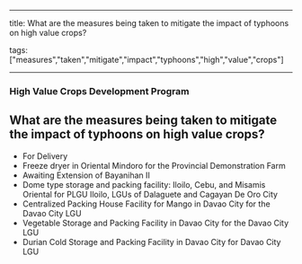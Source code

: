 
---

title: What are the measures being taken to mitigate the impact of typhoons on high value crops?

tags: ["measures","taken","mitigate","impact","typhoons","high","value","crops"]

---

### High Value Crops Development Program

## What are the measures being taken to mitigate the impact of typhoons on high value crops?


 - For Delivery
 - Freeze dryer in Oriental Mindoro for the Provincial Demonstration Farm
 - Awaiting Extension of Bayanihan II
 - Dome type storage and packing facility: Iloilo, Cebu, and Misamis Oriental for PLGU Iloilo, LGUs of Dalaguete and Cagayan De Oro City
 - Centralized Packing House Facility for Mango in Davao City for the Davao City LGU
 - Vegetable Storage and Packing Facility in Davao City for the Davao City LGU
 - Durian Cold Storage and Packing Facility in Davao City for Davao City LGU
